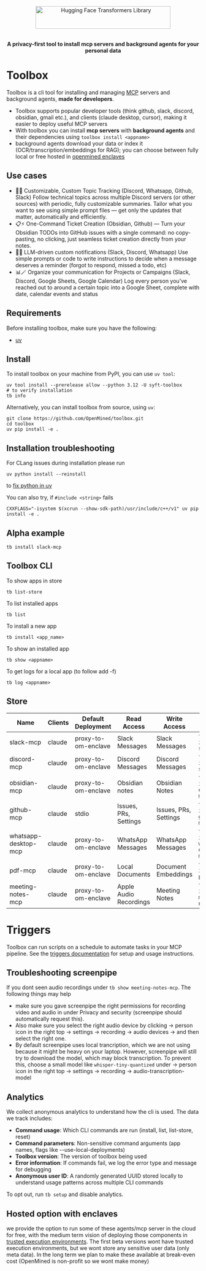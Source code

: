 <p align="center">
<img alt="Hugging Face Transformers Library" src="https://raw.githubusercontent.com/OpenMined/toolbox/refs/heads/main/packages/toolbox/assets/ToolBox.svg" width="352" height="59" style="max-width: 100%;">
  <br/>
  <br/>
</p>

<p align="center"><b>A privacy-first tool to install mcp servers and background agents for your personal data</b></p>

# Toolbox

Toolbox is a cli tool for installing and managing [MCP](https://github.com/modelcontextprotocol/python-sdk) servers and background agents, **made for developers**.

- Toolbox supports popular developer tools (think github, slack, discord, obsidian, gmail etc.), and clients (claude desktop, cursor), making it easier to deploy useful MCP servers
- With toolbox you can install **mcp servers** with **background agents** and their dependencies using
 `toolbox install <appname>`
- background agents download your data or index it (OCR/transcription/embeddings for RAG); you can choose between fully local or free hosted in [openmined enclaves](#hosted-option-with-enclaves) 

## Use cases
- 🧠🔎 Customizable, Custom Topic Tracking (Discord, Whatsapp, Github, Slack) Follow technical topics across multiple Discord servers (or other sources) with periodic, fully customizable summaries. Tailor what you want to see using simple prompt files — get only the updates that matter, automatically and efficiently.
- 📋⚡ One-Command Ticket Creation (Obsidian, Github) — Turn your Obsidian TODOs into GitHub issues with a single command: no copy-pasting, no clicking, just seamless ticket creation directly from your notes.
- 🔔✨ LLM-driven custom notifications (Slack, Discord, Whatsapp) Use simple prompts or code to write instructions to decide when a message deserves a reminder (forgot to respond, missed a todo, etc)
- 📊🪄 Organize your communication for Projects or Campaigns (Slack, Discord, Google Sheets, Google Calendar) Log every person you’ve reached out to around a certain topic into a Google Sheet, complete with date, calendar events and status

## Requirements

Before installing toolbox, make sure you have the following:

- [uv](https://docs.astral.sh/uv/getting-started/installation/)

## Install

To install toolbox on your machine from PyPI, you can use `uv tool`:

```
uv tool install --prerelease allow --python 3.12 -U syft-toolbox
# to verify installation
tb info
```

Alternatively, you can install toolbox from source, using `uv`:

```
git clone https://github.com/OpenMined/toolbox.git
cd toolbox
uv pip install -e .
```

## Installation troubleshooting

For CLang issues during installation please run

```
uv python install --reinstall
```

to [fix python in uv](https://github.com/astral-sh/python-build-standalone/pull/414)

You can also try, if `#include <string>` fails

```
CXXFLAGS="-isystem $(xcrun --show-sdk-path)/usr/include/c++/v1" uv pip install -e .
```

## Alpha example

```
tb install slack-mcp
```

## Toolbox CLI

To show apps in store

```
tb list-store
```

To list installed apps

```
tb list
```

To install a new app

```
tb install <app_name>
```

To show an installed app

```
tb show <appname>
```

To get logs for a local app (to follow add -f)

```
tb log <appname>
```

## Store


| Name                 | Clients | Default Deployment  | Read Access            | Write Access          | Install                           |
| -------------------- | ------- | ------------------- | ---------------------- | --------------------- | --------------------------------- |
| slack-mcp            | claude  | proxy-to-om-enclave | Slack Messages         | Slack Messages        | `tb install slack-mcp`            |
| discord-mcp          | claude  | proxy-to-om-enclave | Discord Messages       | Discord Messages      | `tb install slack-mcp`            |
| obsidian-mcp         | claude  | proxy-to-om-enclave | Obsidian notes         | Obsidian Notes        | `tb install obsidian-mcp`         |
| github-mcp           | claude  | stdio               | Issues, PRs, Settings  | Issues, PRs, Settings | `tb install github-mcp`           |
| whatsapp-desktop-mcp | claude  | proxy-to-om-enclave | WhatsApp Messages      | WhatsApp Messages     | `tb install whatsapp-desktop-mcp` |
| pdf-mcp              | claude  | proxy-to-om-enclave | Local Documents        | Document Embeddings   | `tb install pdf-mcp`              |
| meeting-notes-mcp    | claude  | proxy-to-om-enclave | Apple Audio Recordings | Meeting Notes         | `tb install meeting-notes-mcp`    |

# Triggers

Toolbox can run scripts on a schedule to automate tasks in your MCP pipeline. See the [triggers documentation](docs/triggers.md) for setup and usage instructions.

## Troubleshooting screenpipe

If you dont seen audio recordings under `tb show meeting-notes-mcp`. The following things may help

- make sure you gave screenpipe the right permissions for recording video and audio in under Privacy and security (screenpipe should automatically request this).
- Also make sure you select the right audio device by clicking -> person icon in the right top -> settings -> recording -> audio devices -> and then select the right one.
- By default screenpipe uses local trancription, which we are not using because it might be heavy on your laptop. However, screenpipe will still try to download the model, which may block transcription. To prevent this, choose a small model like `whisper-tiny-quantized` under -> person icon in the right top -> settings -> recording -> audio-transcription-model

## Analytics

We collect anonymous analytics to understand how the cli is used. The data we track includes:

- **Command usage**: Which CLI commands are run (install, list, list-store, reset)
- **Command parameters**: Non-sensitive command arguments (app names, flags like --use-local-deployments)
- **Toolbox version**: The version of toolbox being used
- **Error information**: If commands fail, we log the error type and message for debugging
- **Anonymous user ID**: A randomly generated UUID stored locally to understand usage patterns across multiple CLI commands

To opt out, run `tb setup` and disable analytics.


## Hosted option with enclaves
we provide the option to run some of these agents/mcp server in the cloud for free, with the medium term vision of deploying those components in [trusted execution environments](https://en.wikipedia.org/wiki/Trusted_execution_environment). The first beta versions wont have trusted execution environments, but we wont store any sensitive user data (only meta data). In the long term we plan to make these available at break-even cost (OpenMined is non-profit so we wont make money)


